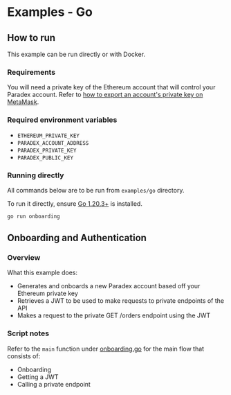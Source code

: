 # Examples - Go

## How to run

This example can be run directly or with Docker.

### Requirements

You will need a private key of the Ethereum account that will control your Paradex account. Refer to [how to export an account's private key on MetaMask](https://support.metamask.io/hc/en-us/articles/360015289632-How-to-export-an-account-s-private-key).

### Required environment variables

* `ETHEREUM_PRIVATE_KEY`
* `PARADEX_ACCOUNT_ADDRESS`
* `PARADEX_PRIVATE_KEY`
* `PARADEX_PUBLIC_KEY`

### Running directly

All commands below are to be run from `examples/go` directory.

To run it directly, ensure [Go 1.20.3+](https://go.dev/doc/install) is installed.

```bash
go run onboarding
```

## Onboarding and Authentication

### Overview

What this example does:

* Generates and onboards a new Paradex account based off your Ethereum private key
* Retrieves a JWT to be used to make requests to private endpoints of the API
* Makes a request to the private GET /orders endpoint using the JWT

### Script notes

Refer to the `main` function under [onboarding.go](onboarding.go#L180) for the main flow that consists of:

* Onboarding
* Getting a JWT
* Calling a private endpoint
